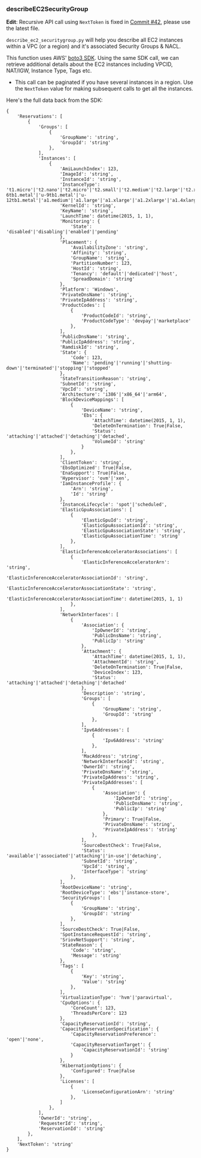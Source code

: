 ### describeEC2SecurityGroup

**Edit**: Recursive API call using ```NextToken``` is fixed in [Commit #42](https://github.com/shreyasgaonkar/aws-lambda-code-samples/commit/b20ba402f387dd4db114042cb56e19d28525b983), please use the latest file.

```describe_ec2_securitygroup.py``` will help you describe all EC2 instances within a VPC (or a region) and it's associated Security Groups & NACL.

This function uses AWS' [boto3 SDK](https://boto3.amazonaws.com/v1/documentation/api/latest/reference/services/ec2.html#EC2.Client.describe_instances). Using the same SDK call, we can retrieve additional details about the EC2 instances including VPCID, NAT/IGW, Instance Type, Tags etc.

- This call can be paginated if you have several instances in a region. Use the ```NextToken``` value for making subsequent calls to get all the instances.

Here's the full data back from the SDK:


```
{
    'Reservations': [
        {
            'Groups': [
                {
                    'GroupName': 'string',
                    'GroupId': 'string'
                },
            ],
            'Instances': [
                {
                    'AmiLaunchIndex': 123,
                    'ImageId': 'string',
                    'InstanceId': 'string',
                    'InstanceType': 't1.micro'|'t2.nano'|'t2.micro'|'t2.small'|'t2.medium'|'t2.large'|'t2.xlarge'|'t2.2xlarge'|'t3.nano'|'t3.micro'|'t3.small'|'t3.medium'|'t3.large'|'t3.xlarge'|'t3.2xlarge'|'t3a.nano'|'t3a.micro'|'t3a.small'|'t3a.medium'|'t3a.large'|'t3a.xlarge'|'t3a.2xlarge'|'m1.small'|'m1.medium'|'m1.large'|'m1.xlarge'|'m3.medium'|'m3.large'|'m3.xlarge'|'m3.2xlarge'|'m4.large'|'m4.xlarge'|'m4.2xlarge'|'m4.4xlarge'|'m4.10xlarge'|'m4.16xlarge'|'m2.xlarge'|'m2.2xlarge'|'m2.4xlarge'|'cr1.8xlarge'|'r3.large'|'r3.xlarge'|'r3.2xlarge'|'r3.4xlarge'|'r3.8xlarge'|'r4.large'|'r4.xlarge'|'r4.2xlarge'|'r4.4xlarge'|'r4.8xlarge'|'r4.16xlarge'|'r5.large'|'r5.xlarge'|'r5.2xlarge'|'r5.4xlarge'|'r5.8xlarge'|'r5.12xlarge'|'r5.16xlarge'|'r5.24xlarge'|'r5.metal'|'r5a.large'|'r5a.xlarge'|'r5a.2xlarge'|'r5a.4xlarge'|'r5a.8xlarge'|'r5a.12xlarge'|'r5a.16xlarge'|'r5a.24xlarge'|'r5d.large'|'r5d.xlarge'|'r5d.2xlarge'|'r5d.4xlarge'|'r5d.8xlarge'|'r5d.12xlarge'|'r5d.16xlarge'|'r5d.24xlarge'|'r5d.metal'|'r5ad.large'|'r5ad.xlarge'|'r5ad.2xlarge'|'r5ad.4xlarge'|'r5ad.8xlarge'|'r5ad.12xlarge'|'r5ad.16xlarge'|'r5ad.24xlarge'|'x1.16xlarge'|'x1.32xlarge'|'x1e.xlarge'|'x1e.2xlarge'|'x1e.4xlarge'|'x1e.8xlarge'|'x1e.16xlarge'|'x1e.32xlarge'|'i2.xlarge'|'i2.2xlarge'|'i2.4xlarge'|'i2.8xlarge'|'i3.large'|'i3.xlarge'|'i3.2xlarge'|'i3.4xlarge'|'i3.8xlarge'|'i3.16xlarge'|'i3.metal'|'i3en.large'|'i3en.xlarge'|'i3en.2xlarge'|'i3en.3xlarge'|'i3en.6xlarge'|'i3en.12xlarge'|'i3en.24xlarge'|'hi1.4xlarge'|'hs1.8xlarge'|'c1.medium'|'c1.xlarge'|'c3.large'|'c3.xlarge'|'c3.2xlarge'|'c3.4xlarge'|'c3.8xlarge'|'c4.large'|'c4.xlarge'|'c4.2xlarge'|'c4.4xlarge'|'c4.8xlarge'|'c5.large'|'c5.xlarge'|'c5.2xlarge'|'c5.4xlarge'|'c5.9xlarge'|'c5.12xlarge'|'c5.18xlarge'|'c5.24xlarge'|'c5.metal'|'c5d.large'|'c5d.xlarge'|'c5d.2xlarge'|'c5d.4xlarge'|'c5d.9xlarge'|'c5d.18xlarge'|'c5n.large'|'c5n.xlarge'|'c5n.2xlarge'|'c5n.4xlarge'|'c5n.9xlarge'|'c5n.18xlarge'|'cc1.4xlarge'|'cc2.8xlarge'|'g2.2xlarge'|'g2.8xlarge'|'g3.4xlarge'|'g3.8xlarge'|'g3.16xlarge'|'g3s.xlarge'|'cg1.4xlarge'|'p2.xlarge'|'p2.8xlarge'|'p2.16xlarge'|'p3.2xlarge'|'p3.8xlarge'|'p3.16xlarge'|'p3dn.24xlarge'|'d2.xlarge'|'d2.2xlarge'|'d2.4xlarge'|'d2.8xlarge'|'f1.2xlarge'|'f1.4xlarge'|'f1.16xlarge'|'m5.large'|'m5.xlarge'|'m5.2xlarge'|'m5.4xlarge'|'m5.8xlarge'|'m5.12xlarge'|'m5.16xlarge'|'m5.24xlarge'|'m5.metal'|'m5a.large'|'m5a.xlarge'|'m5a.2xlarge'|'m5a.4xlarge'|'m5a.8xlarge'|'m5a.12xlarge'|'m5a.16xlarge'|'m5a.24xlarge'|'m5d.large'|'m5d.xlarge'|'m5d.2xlarge'|'m5d.4xlarge'|'m5d.8xlarge'|'m5d.12xlarge'|'m5d.16xlarge'|'m5d.24xlarge'|'m5d.metal'|'m5ad.large'|'m5ad.xlarge'|'m5ad.2xlarge'|'m5ad.4xlarge'|'m5ad.8xlarge'|'m5ad.12xlarge'|'m5ad.16xlarge'|'m5ad.24xlarge'|'h1.2xlarge'|'h1.4xlarge'|'h1.8xlarge'|'h1.16xlarge'|'z1d.large'|'z1d.xlarge'|'z1d.2xlarge'|'z1d.3xlarge'|'z1d.6xlarge'|'z1d.12xlarge'|'z1d.metal'|'u-6tb1.metal'|'u-9tb1.metal'|'u-12tb1.metal'|'a1.medium'|'a1.large'|'a1.xlarge'|'a1.2xlarge'|'a1.4xlarge',
                    'KernelId': 'string',
                    'KeyName': 'string',
                    'LaunchTime': datetime(2015, 1, 1),
                    'Monitoring': {
                        'State': 'disabled'|'disabling'|'enabled'|'pending'
                    },
                    'Placement': {
                        'AvailabilityZone': 'string',
                        'Affinity': 'string',
                        'GroupName': 'string',
                        'PartitionNumber': 123,
                        'HostId': 'string',
                        'Tenancy': 'default'|'dedicated'|'host',
                        'SpreadDomain': 'string'
                    },
                    'Platform': 'Windows',
                    'PrivateDnsName': 'string',
                    'PrivateIpAddress': 'string',
                    'ProductCodes': [
                        {
                            'ProductCodeId': 'string',
                            'ProductCodeType': 'devpay'|'marketplace'
                        },
                    ],
                    'PublicDnsName': 'string',
                    'PublicIpAddress': 'string',
                    'RamdiskId': 'string',
                    'State': {
                        'Code': 123,
                        'Name': 'pending'|'running'|'shutting-down'|'terminated'|'stopping'|'stopped'
                    },
                    'StateTransitionReason': 'string',
                    'SubnetId': 'string',
                    'VpcId': 'string',
                    'Architecture': 'i386'|'x86_64'|'arm64',
                    'BlockDeviceMappings': [
                        {
                            'DeviceName': 'string',
                            'Ebs': {
                                'AttachTime': datetime(2015, 1, 1),
                                'DeleteOnTermination': True|False,
                                'Status': 'attaching'|'attached'|'detaching'|'detached',
                                'VolumeId': 'string'
                            }
                        },
                    ],
                    'ClientToken': 'string',
                    'EbsOptimized': True|False,
                    'EnaSupport': True|False,
                    'Hypervisor': 'ovm'|'xen',
                    'IamInstanceProfile': {
                        'Arn': 'string',
                        'Id': 'string'
                    },
                    'InstanceLifecycle': 'spot'|'scheduled',
                    'ElasticGpuAssociations': [
                        {
                            'ElasticGpuId': 'string',
                            'ElasticGpuAssociationId': 'string',
                            'ElasticGpuAssociationState': 'string',
                            'ElasticGpuAssociationTime': 'string'
                        },
                    ],
                    'ElasticInferenceAcceleratorAssociations': [
                        {
                            'ElasticInferenceAcceleratorArn': 'string',
                            'ElasticInferenceAcceleratorAssociationId': 'string',
                            'ElasticInferenceAcceleratorAssociationState': 'string',
                            'ElasticInferenceAcceleratorAssociationTime': datetime(2015, 1, 1)
                        },
                    ],
                    'NetworkInterfaces': [
                        {
                            'Association': {
                                'IpOwnerId': 'string',
                                'PublicDnsName': 'string',
                                'PublicIp': 'string'
                            },
                            'Attachment': {
                                'AttachTime': datetime(2015, 1, 1),
                                'AttachmentId': 'string',
                                'DeleteOnTermination': True|False,
                                'DeviceIndex': 123,
                                'Status': 'attaching'|'attached'|'detaching'|'detached'
                            },
                            'Description': 'string',
                            'Groups': [
                                {
                                    'GroupName': 'string',
                                    'GroupId': 'string'
                                },
                            ],
                            'Ipv6Addresses': [
                                {
                                    'Ipv6Address': 'string'
                                },
                            ],
                            'MacAddress': 'string',
                            'NetworkInterfaceId': 'string',
                            'OwnerId': 'string',
                            'PrivateDnsName': 'string',
                            'PrivateIpAddress': 'string',
                            'PrivateIpAddresses': [
                                {
                                    'Association': {
                                        'IpOwnerId': 'string',
                                        'PublicDnsName': 'string',
                                        'PublicIp': 'string'
                                    },
                                    'Primary': True|False,
                                    'PrivateDnsName': 'string',
                                    'PrivateIpAddress': 'string'
                                },
                            ],
                            'SourceDestCheck': True|False,
                            'Status': 'available'|'associated'|'attaching'|'in-use'|'detaching',
                            'SubnetId': 'string',
                            'VpcId': 'string',
                            'InterfaceType': 'string'
                        },
                    ],
                    'RootDeviceName': 'string',
                    'RootDeviceType': 'ebs'|'instance-store',
                    'SecurityGroups': [
                        {
                            'GroupName': 'string',
                            'GroupId': 'string'
                        },
                    ],
                    'SourceDestCheck': True|False,
                    'SpotInstanceRequestId': 'string',
                    'SriovNetSupport': 'string',
                    'StateReason': {
                        'Code': 'string',
                        'Message': 'string'
                    },
                    'Tags': [
                        {
                            'Key': 'string',
                            'Value': 'string'
                        },
                    ],
                    'VirtualizationType': 'hvm'|'paravirtual',
                    'CpuOptions': {
                        'CoreCount': 123,
                        'ThreadsPerCore': 123
                    },
                    'CapacityReservationId': 'string',
                    'CapacityReservationSpecification': {
                        'CapacityReservationPreference': 'open'|'none',
                        'CapacityReservationTarget': {
                            'CapacityReservationId': 'string'
                        }
                    },
                    'HibernationOptions': {
                        'Configured': True|False
                    },
                    'Licenses': [
                        {
                            'LicenseConfigurationArn': 'string'
                        },
                    ]
                },
            ],
            'OwnerId': 'string',
            'RequesterId': 'string',
            'ReservationId': 'string'
        },
    ],
    'NextToken': 'string'
}
```
